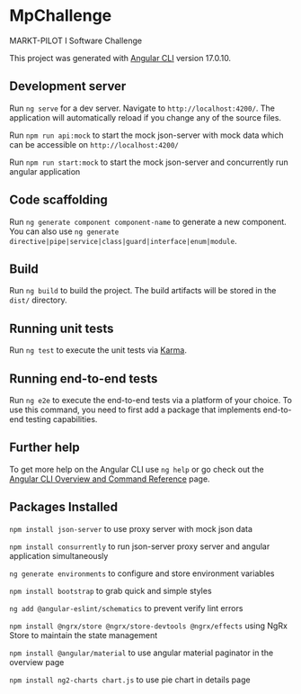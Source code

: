 # MpChallenge
MARKT-PILOT I Software Challenge

This project was generated with [Angular CLI](https://github.com/angular/angular-cli) version 17.0.10.

## Development server

Run `ng serve` for a dev server. Navigate to `http://localhost:4200/`. The application will automatically reload if you change any of the source files.

Run `npm run api:mock` to start the mock json-server with mock data which can be accessible on `http://localhost:4200/`

Run `npm run start:mock` to start the mock json-server and concurrently run angular application

## Code scaffolding

Run `ng generate component component-name` to generate a new component. You can also use `ng generate directive|pipe|service|class|guard|interface|enum|module`.

## Build

Run `ng build` to build the project. The build artifacts will be stored in the `dist/` directory.

## Running unit tests

Run `ng test` to execute the unit tests via [Karma](https://karma-runner.github.io).

## Running end-to-end tests

Run `ng e2e` to execute the end-to-end tests via a platform of your choice. To use this command, you need to first add a package that implements end-to-end testing capabilities.

## Further help

To get more help on the Angular CLI use `ng help` or go check out the [Angular CLI Overview and Command Reference](https://angular.io/cli) page.

## Packages Installed

`npm install json-server` to use proxy server with mock json data

`npm install consurrently` to run json-server proxy server and angular application simultaneously

`ng generate environments` to configure and store environment variables

`npm install bootstrap` to grab quick and simple styles

`ng add @angular-eslint/schematics` to prevent verify lint errors

`npm install @ngrx/store @ngrx/store-devtools @ngrx/effects` using NgRx Store to maintain the state management

`npm install @angular/material` to use angular material paginator in the overview page

`npm install ng2-charts chart.js` to use pie chart in details page